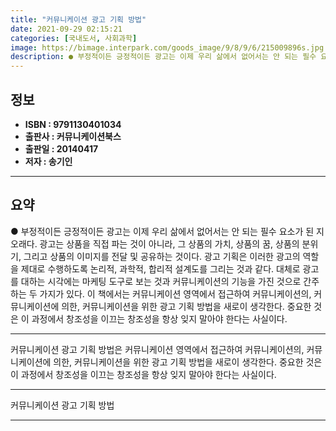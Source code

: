 ```yaml
---
title: "커뮤니케이션 광고 기획 방법"
date: 2021-09-29 02:15:21
categories: [국내도서, 사회과학]
image: https://bimage.interpark.com/goods_image/9/8/9/6/215009896s.jpg
description: ● 부정적이든 긍정적이든 광고는 이제 우리 삶에서 없어서는 안 되는 필수 요소가 된 지 오래다. 광고는 상품을 직접 파는 것이 아니라, 그 상품의 가치, 상품의 꿈, 상품의 분위기, 그리고 상품의 이미지를 전달 및 공유하는 것이다. 광고 기획은 이러한 광고의 역할을 제대로 수행하도록
---
```


## **정보**

- **ISBN : 9791130401034**
- **출판사 : 커뮤니케이션북스**
- **출판일 : 20140417**
- **저자 : 송기인**

------



## **요약**

●  부정적이든 긍정적이든 광고는 이제 우리 삶에서 없어서는 안 되는 필수 요소가 된 지 오래다. 광고는 상품을 직접 파는 것이 아니라, 그 상품의 가치, 상품의 꿈, 상품의 분위기, 그리고 상품의 이미지를 전달 및 공유하는 것이다. 광고 기획은 이러한 광고의 역할을 제대로 수행하도록 논리적, 과학적, 합리적 설계도를 그리는 것과 같다. 대체로 광고를 대하는 시각에는 마케팅 도구로 보는 것과 커뮤니케이션의 기능을 가진 것으로 간주하는 두 가지가 있다. 이 책에서는 커뮤니케이션 영역에서 접근하여 커뮤니케이션의, 커뮤니케이션에 의한, 커뮤니케이션을 위한 광고 기획 방법을 새로이 생각한다. 중요한 것은 이 과정에서 창조성을 이끄는 창조성을 항상 잊지 말아야 한다는 사실이다.

------

커뮤니케이션 광고 기획 방법은 커뮤니케이션 영역에서 접근하여 커뮤니케이션의, 커뮤니케이션에 의한, 커뮤니케이션을 위한 광고 기획 방법을 새로이 생각한다. 중요한 것은 이 과정에서 창조성을 이끄는 창조성을 항상 잊지 말아야 한다는 사실이다.

------


커뮤니케이션 광고 기획 방법 

------


